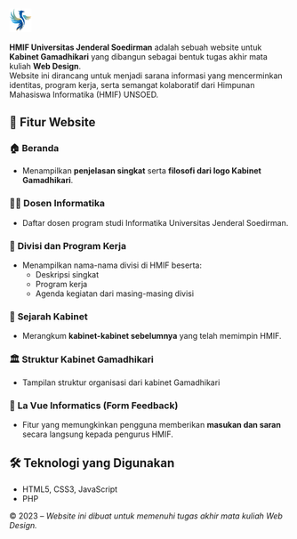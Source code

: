 <h1><img src="gamadhikari.png" alt="Logo HMIF" width="40" style="vertical-align: middle;"/></h1>

**HMIF Universitas Jenderal Soedirman** adalah sebuah website untuk **Kabinet Gamadhikari** yang dibangun sebagai bentuk tugas akhir mata kuliah **Web Design**.  
Website ini dirancang untuk menjadi sarana informasi yang mencerminkan identitas, program kerja, serta semangat kolaboratif dari Himpunan Mahasiswa Informatika (HMIF) UNSOED.

## 🎯 Fitur Website

### 🏠 **Beranda**
- Menampilkan **penjelasan singkat** serta **filosofi dari logo Kabinet Gamadhikari**.

### 👩‍🏫 **Dosen Informatika**
- Daftar dosen program studi Informatika Universitas Jenderal Soedirman.

### 🧩 **Divisi dan Program Kerja**
- Menampilkan nama-nama divisi di HMIF beserta:
  - Deskripsi singkat
  - Program kerja
  - Agenda kegiatan dari masing-masing divisi

### 📜 **Sejarah Kabinet**
- Merangkum **kabinet-kabinet sebelumnya** yang telah memimpin HMIF.

### 🏛️ **Struktur Kabinet Gamadhikari**
- Tampilan struktur organisasi dari kabinet Gamadhikari

### 📝 **La Vue Informatics (Form Feedback)**
- Fitur yang memungkinkan pengguna memberikan **masukan dan saran** secara langsung kepada pengurus HMIF.

## 🛠️ Teknologi yang Digunakan

- HTML5, CSS3, JavaScript
- PHP 

© 2023 – *Website ini dibuat untuk memenuhi tugas akhir mata kuliah Web Design.*
